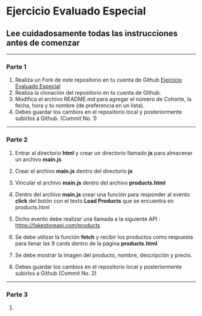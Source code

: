 # Ejercicio Evaluado Especial

## Lee cuidadosamente todas las instrucciones antes de comenzar

---

### Parte 1

1. Realiza un Fork de este repositorio en tu cuenta de Github [Ejercicio Evaluado Especial](https://github.com/jcgeneration/EjercicioEspecial/fork)
2. Realiza la clonación del repositorio en tu cuenta de Github.
3. Modifica el archivo README.md para agregar el número de Cohorte, la fecha, hora  y tu nombre (de preferencia en un lista).
4. Debes guardar los cambios en el repositorio local y posteriormente subirlos a Github. (Commit No. 1)

---

### Parte 2

1. Entrar al directorio **html** y crear un directorio llamado **js** para almacenar un archivo **main.js**

2. Crear el archivo **main.js** dentro del directorio **js**

3. Vincular el archivo **main.js** dentro del archivo **products.html** 

4. Dentro del archivo **main.js** crear una función para responder al evento **click** del botón con el texto **Load Products** que se encuentra en products.html

5. Dicho evento debe realizar una llamada a la siguiente API : https://fakestoreapi.com/products

6. Se debe utilizar la función **fetch** y recibir los productos como respuesta para llenar las 9 cards dentro de la página **products.html**

7. Se debe mostrar la imagen del producto, nombre, descripción y precio.

8. Debes guardar los cambios en el repositorio local y posteriormente subirlos a Github (Commit No. 2)

---

### Parte 3

1. 
